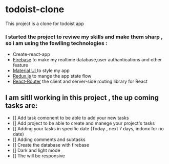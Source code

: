 # todoist-clone
This project is a clone for todoist app

### I started the project to reviwe my skills and make them sharp , so i am using the fowlling technologies : 
- Create-react-app 
- [Firebase](https://firebase.google.com/) to make my realtime database,user authantications and other feature  
- [Material UI ](https://mui.com/)  to style my app  
- [Redux.js](https://redux.js.org/introduction/getting-started) to mange the app state flow  
- [React-Router](https://reactrouter.com/docs/en/v6/getting-started/tutorial) the client and server-side routing library for React 

## I am sitll working in this project , the up coming tasks are:
 - [] Add task comonent to be able to add your new tasks 
 - [] Add project to be able to create and manege your project's tasks 
 - [] Adding your tasks in specific date (Today , next 7 days, indonx for no date)
 - [] Adding comments and subtasks
 - [] Create the database with firebase 
 - [] Dark and light mode
 - [] The will be responsive 
